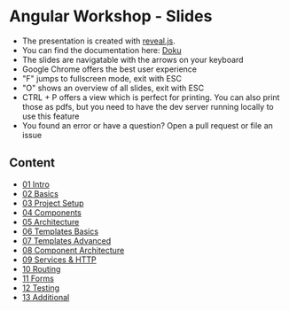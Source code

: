 # Angular Workshop - Slides

- The presentation is created with [reveal.js](http://lab.hakim.se/reveal-js/).
- You can find the documentation here: [Doku](https://github.com/hakimel/reveal.js) 
- The slides are navigatable with the arrows on your keyboard
- Google Chrome offers the best user experience
- "F" jumps to fullscreen mode, exit with ESC
- "O" shows an overview of all slides, exit with ESC
- CTRL + P offers a view which is perfect for printing. You can also print those as pdfs, but you need to have the dev server running locally to use this feature
- You found an error or have a question? Open a pull request or file an issue

## Content
- [01 Intro](https://joachimprinzbach.github.io/ws-angular_slides/slides/01_Intro.html)
- [02 Basics](https://joachimprinzbach.github.io/ws-angular_slides/slides/02_Basics.html)
- [03 Project Setup](https://joachimprinzbach.github.io/ws-angular_slides/slides/03_ProjectSetup.html)
- [04 Components](https://joachimprinzbach.github.io/ws-angular_slides/slides/04_Components.html)
- [05 Architecture](https://joachimprinzbach.github.io/ws-angular_slides/slides/05_Architecture.html)
- [06 Templates Basics](https://joachimprinzbach.github.io/ws-angular_slides/slides/06_Templates_Basics.html)
- [07 Templates Advanced](https://joachimprinzbach.github.io/ws-angular_slides/slides/07_Templates_Advanced.html)
- [08 Component Architecture](https://joachimprinzbach.github.io/ws-angular_slides/slides/08_Component_Architecture.html)
- [09 Services & HTTP](https://joachimprinzbach.github.io/ws-angular_slides/slides/09_Services_HTTP.html)
- [10 Routing](https://joachimprinzbach.github.io/ws-angular_slides/slides/10_Routing.html)
- [11 Forms](https://joachimprinzbach.github.io/ws-angular_slides/slides/11_Forms.html)
- [12 Testing](https://joachimprinzbach.github.io/ws-angular_slides/slides/12_Testing.html)
- [13 Additional](https://joachimprinzbach.github.io/ws-angular_slides/slides/13_AdditionalTopics.html)

